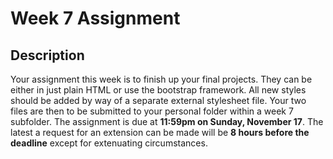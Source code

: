 # Week 7 Assignment

## Description

Your assignment this week is to finish up your final projects. They can be either in just plain HTML or use the bootstrap framework. All new styles should be added by way of a separate external stylesheet file. Your two files are then to be submitted to your personal folder within a week 7 subfolder. The assignment is due at **11:59pm on Sunday, November 17**. The latest a request for an extension can be made will be **8 hours before the deadline** except for extenuating circumstances.